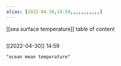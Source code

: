 ```yaml
---
alias: [2022-04-30,14:59,,,,,,,,,,,]
---
```

[[sea surface temperature]]
table of content
```toc
```

[[2022-04-30]] 14:59

```query
"ocean mean temperature"
```